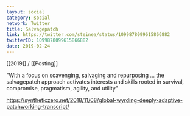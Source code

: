 ```yaml
---
layout: social
category: social
network: Twitter
title: Salvagepatch
link: https://twitter.com/steinea/status/1099878099615866882
twitterID: 1099878099615866882
date: 2019-02-24
---
```


[[2019]] / [[Posting]]

"With a focus on scavenging, salvaging and repurposing ... the salvagepatch approach activates interests and skills rooted in survival, compromise, pragmatism, agility, and utility"

<https://syntheticzero.net/2018/11/08/global-wyrding-deeply-adaptive-patchworking-transcript/>
